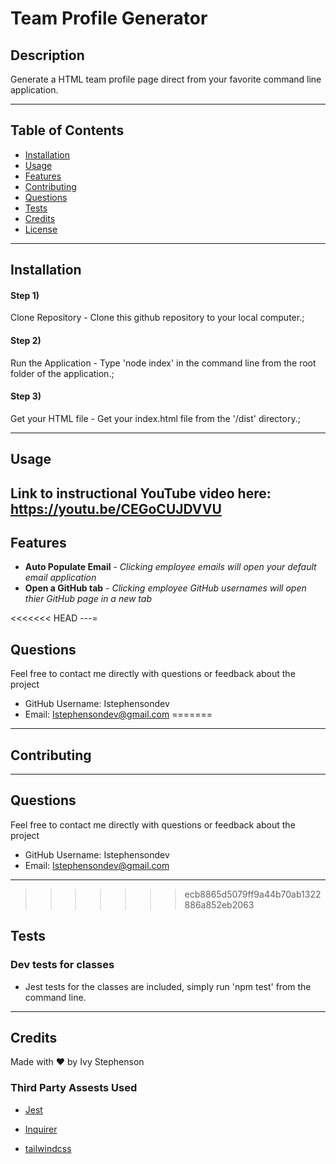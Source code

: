 # Team Profile Generator
    

## Description
Generate a HTML team profile page direct from your favorite command line application.   

---
## Table of Contents


* [Installation](#installation)
* [Usage](#usage)
* [Features](#features)
* [Contributing](#contributing)
* [Questions](#questions)
* [Tests](#tests)
* [Credits](#credits)
* [License](#license)

---

## Installation
#### Step 1)
Clone Repository - Clone this github repository to your local computer.;
#### Step 2)
Run the Application - Type 'node index' in the command line from the root folder of the application.;
#### Step 3)
Get your HTML file - Get your index.html file from the '/dist' directory.;


---
## Usage 

Link to instructional YouTube video here: https://youtu.be/CEGoCUJDVVU
---

## Features
- **Auto Populate Email** - *Clicking employee emails will open your default email application*
- **Open a GitHub tab** - *Clicking employee GitHub usernames will open thier GitHub page in a new tab*


<<<<<<< HEAD
---=
## Questions
 
 Feel free to contact me directly with questions or feedback about the project
- GitHub Username: Istephensondev
- Email: Istephensondev@gmail.com
=======
---
## Contributing



---
## Questions



Feel free to contact me directly with questions or feedback about the project
- GitHub Username: Istephensondev
- Email: Istephensondev@gmail.com

---
>>>>>>> ecb8865d5079ff9a44b70ab1322886a852eb2063

## Tests


### Dev tests for classes
- Jest tests for the classes are included, simply run 'npm test' from the command line.

---
## Credits
Made with ❤️ by Ivy Stephenson 

### Third Party Assests Used
- [Jest](https://www.npmjs.com/package/jest?target=_blank)
                    
- [Inquirer](https://www.npmjs.com/package/inquirer?target=_blank)
                    
- [tailwindcss](https://tailwindcss.com/?target=_blank)
                    






